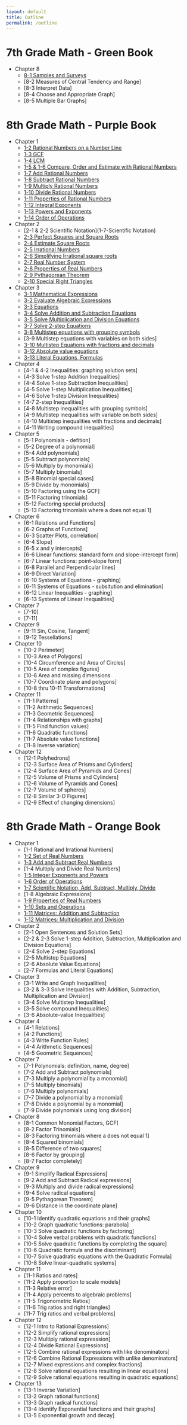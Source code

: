 ```yaml
---
layout: default
title: Outline
permalink: /outline
---
```

# 7th Grade Math - Green Book

* Chapter 8
   * [8-1 Samples and Surveys](8-1-Samples-green)
   * [8-2 Measures of Central Tendency and Range]
   * [8-3 Interpret Data]
   * [8-4 Choose and Appropriate Graph]
   * [8-5 Multiple Bar Graphs]

# 8th Grade Math - Purple Book

* Chapter 1
    * [1-2 Rational Numbers on a Number Line](1-2-Rational-Numbers-Number-Line)
    * [1-3 GCF](1-3-GCF)
    * [1-4 LCM](1-4-LCM)
    * [1-5 & 1-6 Compare, Order and Estimate with Rational Numbers](1-5&1-6-Compare-Order-Estimate)
    * [1-7 Add Rational Numbers](1-7-Add-Rational-Numbers)
    * [1-8 Subtract Rational Numbers](1-8-Subtract-Rational-Numbers)
    * [1-9 Multiply Rational Numbers](1-9-Multiply-Rational-Numbers)
    * [1-10 Divide Rational Numbers](1-10-Divide-Rationals)
    * [1-11 Properties of Rational Numbers](1-11-Properties-Rational-Numbers)
    * [1-12 Integral Exponents](Purple-1-12-Exponents)
    * [1-13 Powers and Exponents](1-13-Powers-and-Exponents-purple)
    * [1-14 Order of Operations](1-14-Order-of-Operations)
 * Chapter 2
    * [2-1 & 2-2 Scientific Notation](1-7-Scientific Notation)
    * [2-3 Perfect Squares and Square Roots](2-3-Squares-and-Square-Roots)
    * [2-4 Estimate Square Roots](2-4-Estimating-Square-Roots)
    * [2-5 Irrational Numbers](2-5-Irrational-Numbers)
    * [2-6 Simplifying Irrational square roots](2-6-Square-Roots-Irrational-Numbers)
    * [2-7 Real Number System](2-7-The-Real-Number-System)
    * [2-8 Properties of Real Numbers](2-8-PropertiesofRealNumbers)
    * [2-9 Pythagorean Theorem](2-9-Pythagoreantheorem)
    * [2-10 Special Right Triangles](Special-Right-Triangles)
 * Chapter 3
    * [3-1 Mathematical Expressions](3-1-Mathematical-Expressions)
    * [3-2 Evaluate Algebraic Expressions](3-2-Simplify-Evaluate-Alg-Expressions)
    * [3-3 Equations](3-3-Equations)
    * [3-4 Solve Addition and Subtraction Equations](3-4-add-and-subtract-equations)
    * [3-5 Solve Multiplication and Division Equations](3-5-Mult-Div-Equations)
    * [3-7 Solve 2-step Equations](3-7-twostepequations)
    * [3-8 Multistep equations with grouping symbols](3-8-MultistepGroupingSymbols)
    * [3-9 Multistep equations with variables on both sides]
    * [3-10 Multistep Equations with fractions and decimals](3-10-Multistep-Equations-Frac-Dec)
    * [3-12 Absolute value equations](2-6-AbsoluteValue)
    * [3-13 Literal Equations, Formulas](3-13-LiteralEquations)
 * Chapter 4
    * [4-1 & 4-2 Inequalities: graphing solution sets]
    * [4-3 Solve 1-step Addition Inequalities]
    * [4-4 Solve 1-step Subtraction Inequalities]
    * [4-5 Solve 1-step Multiplication Inequalities]
    * [4-6 Solve 1-step Division Inequalities]
    * [4-7 2-step Inequalities]
    * [4-8 Multistep inequalities with grouping symbols]
    * [4-9 Multistep inequalities with variable on both sides]
    * [4-10 Multistep inequalities with fractions and decimals]
    * [4-11 Writing compound inequalities]
 * Chapter 5
    * [5-1 Polynomials - defition]
    * [5-2 Degree of a polynomial]
    * [5-4 Add polynomials]
    * [5-5 Subtract polynomials]
    * [5-6 Multiply by monomials]
    * [5-7 Multiply binomials]
    * [5-8 Binomial special cases]
    * [5-9 Divide by monomials]
    * [5-10 Factoring using the GCF]
    * [5-11 Factoring trinomials]
    * [5-12 Factoring special products]
    * [5-13 Factoring trinomials where a does not equal 1]
  * Chapter 6
    * [6-1 Relations and Functions]
    * [6-2 Graphs of Functions]
    * [6-3 Scatter Plots, correlation]
    * [6-4 Slope]
    * [6-5 x and y intercepts]
    * [6-6 Linear functions: standard form and slope-intercept form]
    * [6-7 Linear functions: point-slope form]
    * [6-8 Parallel and Perpendicular lines]
    * [6-9 Direct Variation]
    * [6-10 Systems of Equations - graphing]
    * [6-11 Systems of Equations - subsitution and elimination]
    * [6-12 Linear Inequalities - graphing]
    * [6-13 Systems of Linear Inequalities]
  * Chapter 7
    * [7-10]
    * [7-11]
  * Chapter 9
    * [9-11 Sin, Cosine, Tangent]
    * [9-12 Tessellations]
  * Chapter 10
    * [10-2 Perimeter]
    * [10-3 Area of Polygons]
    * [10-4 Circumference and Area of Circles]
    * [10-5 Area of complex figures]
    * [10-6 Area and missing dimensions
    * [10-7 Coordinate plane and polygons]
    * [10-8 thru 10-11 Transformations]
 * Chapter 11
    * [11-1 Patterns]
    * [11-2 Arithmetic Sequences]
    * [11-3 Geometric Sequences]
    * [11-4 Relationships with graphs]
    * [11-5 Find function values]
    * [11-6 Quadratic functions]
    * [11-7 Absolute value functions]
    * [11-8 Inverse variation]
 * Chapter 12
    * [12-1 Polyhedrons]
    * [12-3 Surface Area of Prisms and Cylinders]
    * [12-4 Surface Area of Pyramids and Cones]
    * [12-5 Volume of Prisms and Cylinders]
    * [12-6 Volume of Pyramids and Cones]
    * [12-7 Volume of spheres]
    * [12-8 Similar 3-D Figures]
    * [12-9 Effect of changing dimensions]
 

# 8th Grade Math - Orange Book
* Chapter 1
   * [1-1 Rational and Irrational Numbers]
   * [1-2 Set of Real Numbers](1-2-orange)
   * [1-3 Add and Subtract Real Numbers](1-3-orange)
   * [1-4 Multiply and Divide Real Numbers]
   * [1-5 Integer Exponents and Powers](1-5-Integer-Exponents)
   * [1-6 Order of Operations](1-6-Order-of-Operations)
   * [1-7 Scientific Notation, Add, Subtract, Multiply, Divide](1-7-Scientific-Notation)
   * [1-8 Algebraic Expressions]
   * [1-9 Properties of Real Numbers](1-11-Properties-Rational-Numbers)
   * [1-10 Sets and Operations](1-10-Sets-and-Operations)
   * [1-11 Matrices: Addition and Subtraction](1-11-Matrices)
   * [1-12 Matrices: Multiplication and Division](1-12-Operations-Matrices-Multiplication)
 * Chapter 2
   * [2-1 Open Sentences and Solution Sets]
   * [2-2 & 2-3 Solve 1-step Addition, Subtraction, Multiplication and Division Equations]
   * [2-4 Solve 2-step Equations]
   * [2-5 Multistep Equations]
   * [2-6 Absolute Value Equations]
   * [2-7 Formulas and Literal Equations]
 * Chapter 3
   * [3-1 Write and Graph Inequalities]
   * [3-2 & 3-3 Solve Inequalities with Addition, Subtraction, Multiplication and Division]
   * [3-4 Solve Multistep Inequalities]
   * [3-5 Solve compound Inequalities]
   * [3-6 Absolute-value Inequalities]
 * Chapter 4
   * [4-1 Relations]
   * [4-2 Functions]
   * [4-3 Write Function Rules]
   * [4-4 Arithmetic Sequences]
   * [4-5 Geometric Sequences]
 * Chapter 7
   * [7-1 Polynomials: definition, name, degree]
   * [7-2 Add and Subtract polynomials]
   * [7-3 Multiply a polynomial by a monomial]
   * [7-5 Multiply binomials]
   * [7-6 Multiply polynomials]
   * [7-7 Divide a polynomial by a monomial]
   * [7-8 Divide a polynomial by a monomial]
   * [7-9 Divide polynomials using long division]
 * Chapter 8
   * [8-1 Common Monomial Factors, GCF]
   * [8-2 Factor Trinomials]
   * [8-3 Factoring trinomials where a does not equal 1]
   * [8-4 Squared binomials]
   * [8-5 Difference of two squares]
   * [8-6 Factor by grouping]
   * [8-7 Factor completely]
 * Chapter 9
   * [9-1 Simplify Radical Expressions]
   * [9-2 Add and Subtract Radical expressions]
   * [9-3 Multiply and divide radical expressions]
   * [9-4 Solve radical equations]
   * [9-5 Pythagorean Theorem]
   * [9-6 Distance in the coordinate plane]
 * Chapter 10
   * [10-1 Identify quadratic equations and their graphs]
   * [10-2 Graph quadratic functions: parabola]
   * [10-3 Solve quadratic functions by factoring]
   * [10-4 Solve verbal problems with quadratic functions]
   * [10-5 Solve quadratic functions by completing the square]
   * [10-6 Quadratic formula and the discriminant]
   * [10-7 Solve quadratic equations with the Quadratic Formula]
   * [10-8 Solve linear-quadratic systems]
 * Chapter 11
   * [11-1 Ratios and rates]
   * [11-2 Apply proportion to scale models]
   * [11-3 Relative error]
   * [11-4 Apply percents to algebraic problems]
   * [11-5 Trigonometric Ratios]
   * [11-6 Trig ratios and right triangles]
   * [11-7 Trig ratios and verbal problems]
 * Chapter 12
   * [12-1 Intro to Rational Expressions]
   * [12-2 Simplify rational expressions]
   * [12-3 Multiply rational expresssion]
   * [12-4 Divide Rational Expressions]
   * [12-5 Combine rational expressions with like denominators]
   * [12-6 Combine Rational Expressions with unlike denominators]
   * [12-7 Mixed expressions and complex fractions]
   * [12-8 Solve rational equations resulting in linear equations]
   * [12-9 Solve rational equations resulting in quadratic equations]
 * Chapter 13
   * [13-1 Inverse Variation]
   * [13-2 Graph rational functions]
   * [13-3 Graph radical functions]
   * [13-4 Identify Exponential functions and their graphs]
   * [13-5 Exponential growth and decay]
   
